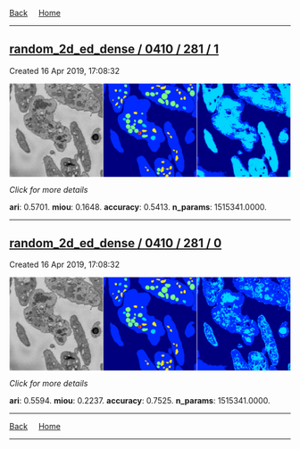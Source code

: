 
[Back](..)&nbsp;&nbsp;&nbsp;&nbsp;&nbsp;[Home](https://leapmanlab.github.io/snapshots)

---

<div class="summary"><a href="1"><h2>random_2d_ed_dense / 0410 / 281 / 1</h2></a><p>Created 16 Apr 2019, 17:08:32
</p><a href="1"><img src="1/media/summary.png" align="center"></a><p>
<i>Click for more details</i>
</p></div>

**ari**: 0.5701. **miou**: 0.1648. **accuracy**: 0.5413. **n_params**: 1515341.0000. 

---

<div class="summary"><a href="0"><h2>random_2d_ed_dense / 0410 / 281 / 0</h2></a><p>Created 16 Apr 2019, 17:08:32
</p><a href="0"><img src="0/media/summary.png" align="center"></a><p>
<i>Click for more details</i>
</p></div>

**ari**: 0.5594. **miou**: 0.2237. **accuracy**: 0.7525. **n_params**: 1515341.0000. 

---

[Back](..)&nbsp;&nbsp;&nbsp;&nbsp;&nbsp;[Home](https://leapmanlab.github.io/snapshots)

---